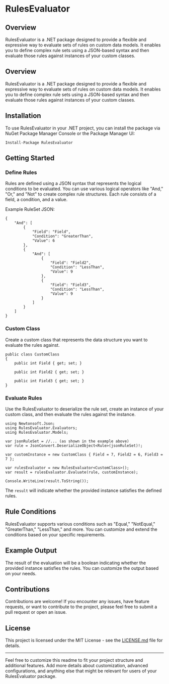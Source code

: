 
# RulesEvaluator

## Overview
RulesEvaluator is a .NET package designed to provide a flexible and expressive way to evaluate sets of rules on custom data models. It enables you to define complex rule sets using a JSON-based syntax and then evaluate those rules against instances of your custom classes.

## Overview

RulesEvaluator is a .NET package designed to provide a flexible and expressive way to evaluate sets of rules on custom data models. It enables you to define complex rule sets using a JSON-based syntax and then evaluate those rules against instances of your custom classes.

## Installation

To use RulesEvaluator in your .NET project, you can install the package via NuGet Package Manager Console or the Package Manager UI:

    Install-Package RulesEvaluator

## Getting Started

### Define Rules

Rules are defined using a JSON syntax that represents the logical conditions to be evaluated. You can use various logical operators like "And," "Or," and "Not" to create complex rule structures. Each rule consists of a field, a condition, and a value.

Example RuleSet JSON:

    {
	    "And": [
	        {
	            "Field": "Field",
	            "Condition": "GreaterThan",
	            "Value": 6
	        },
	        {
	            "And": [
	                {
	                    "Field": "Field2",
	                    "Condition": "LessThan",
	                    "Value": 9
	                },
	                {
	                    "Field": "Field3",
	                    "Condition": "LessThan",
	                    "Value": 9
	                }
	            ]
	        }
	    ]
    }

### Custom Class

Create a custom class that represents the data structure you want to evaluate the rules against.

    public class CustomClass
    {
	    public int Field { get; set; }
	    
	    public int Field2 { get; set; }
	    
	    public int Field3 { get; set; }
	}

### Evaluate Rules

Use the RulesEvaluator to deserialize the rule set, create an instance of your custom class, and then evaluate the rules against the instance.

    using Newtonsoft.Json;
	using RulesEvaluator.Evaluators;
	using RulesEvaluator.Models;

	var jsonRuleSet = //... (as shown in the example above)
	var rule = JsonConvert.DeserializeObject<Rule>(jsonRuleSet)!;

	var customInstance = new CustomClass { Field = 7, Field2 = 6, Field3 = 7 };

	var rulesEvaluator = new RulesEvaluator<CustomClass>();
	var result = rulesEvaluator.Evaluate(rule, customInstance);

	Console.WriteLine(result.ToString());

The `result` will indicate whether the provided instance satisfies the defined rules.

## Rule Conditions

RulesEvaluator supports various conditions such as "Equal," "NotEqual," "GreaterThan," "LessThan," and more. You can customize and extend the conditions based on your specific requirements.

## Example Output

The result of the evaluation will be a boolean indicating whether the provided instance satisfies the rules. You can customize the output based on your needs.

## Contributions

Contributions are welcome! If you encounter any issues, have feature requests, or want to contribute to the project, please feel free to submit a pull request or open an issue.

## License

This project is licensed under the MIT License - see the [LICENSE.md](https://chat.openai.com/c/LICENSE.md) file for details.

----------

Feel free to customize this readme to fit your project structure and additional features. Add more details about customization, advanced configurations, and anything else that might be relevant for users of your RulesEvaluator package.
